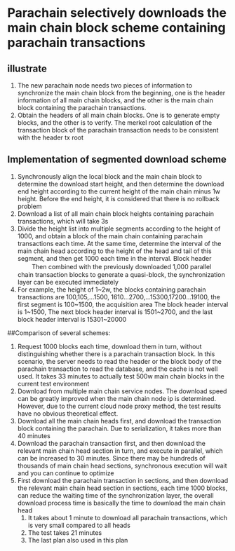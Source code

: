 # Parachain selectively downloads the main chain block scheme containing parachain transactions

## illustrate
 1. The new parachain node needs two pieces of information to synchronize the main chain block from the beginning, one is the header information of all main chain blocks, and the other is the main chain block containing the parachain transactions.
 1. Obtain the headers of all main chain blocks. One is to generate empty blocks, and the other is to verify. The merkel root calculation of the transaction block of the parachain transaction needs to be consistent with the header tx root

    
## Implementation of segmented download scheme
1. Synchronously align the local block and the main chain block to determine the download start height, and then determine the download end height according to the current height of the main chain minus 1w height. Before the end height, it is considered that there is no rollback problem
1. Download a list of all main chain block heights containing parachain transactions, which will take 3s
1. Divide the height list into multiple segments according to the height of 1000, and obtain a block of the main chain containing parachain transactions each time. At the same time, determine the interval of the main chain head according to the height of the head and tail of this segment, and then get 1000 each time in the interval. Block header
　　 Then combined with the previously downloaded 1,000 parallel chain transaction blocks to generate a quasi-block, the synchronization layer can be executed immediately
1. For example, the height of 1~2w, the blocks containing parachain transactions are 100,105,...1500, 1610...2700,...15300,17200...19100, the first segment is 100~1500, the acquisition area The block header interval is 1~1500,
   The next block header interval is 1501~2700, and the last block header interval is 15301~20000
  
##Comparison of several schemes:
1. Request 1000 blocks each time, download them in turn, without distinguishing whether there is a parachain transaction block. In this scenario, the server needs to read the header or the block body of the parachain transaction to read the database, and the cache is not well used.
   It takes 33 minutes to actually test 500w main chain blocks in the current test environment
1. Download from multiple main chain service nodes. The download speed can be greatly improved when the main chain node ip is determined. However, due to the current cloud node proxy method, the test results have no obvious theoretical effect.
1. Download all the main chain heads first, and download the transaction block containing the parachain. Due to serialization, it takes more than 40 minutes
1. Download the parachain transaction first, and then download the relevant main chain head section in turn, and execute in parallel, which can be increased to 30 minutes. Since there may be hundreds of thousands of main chain head sections, synchronous execution will wait and you can continue to optimize
1. First download the parachain transaction in sections, and then download the relevant main chain head section in sections, each time 1000 blocks, can reduce the waiting time of the synchronization layer, the overall download process time is basically the time to download the main chain head
    1. It takes about 1 minute to download all parachain transactions, which is very small compared to all heads
    1. The test takes 21 minutes
    1. The last plan also used in this plan